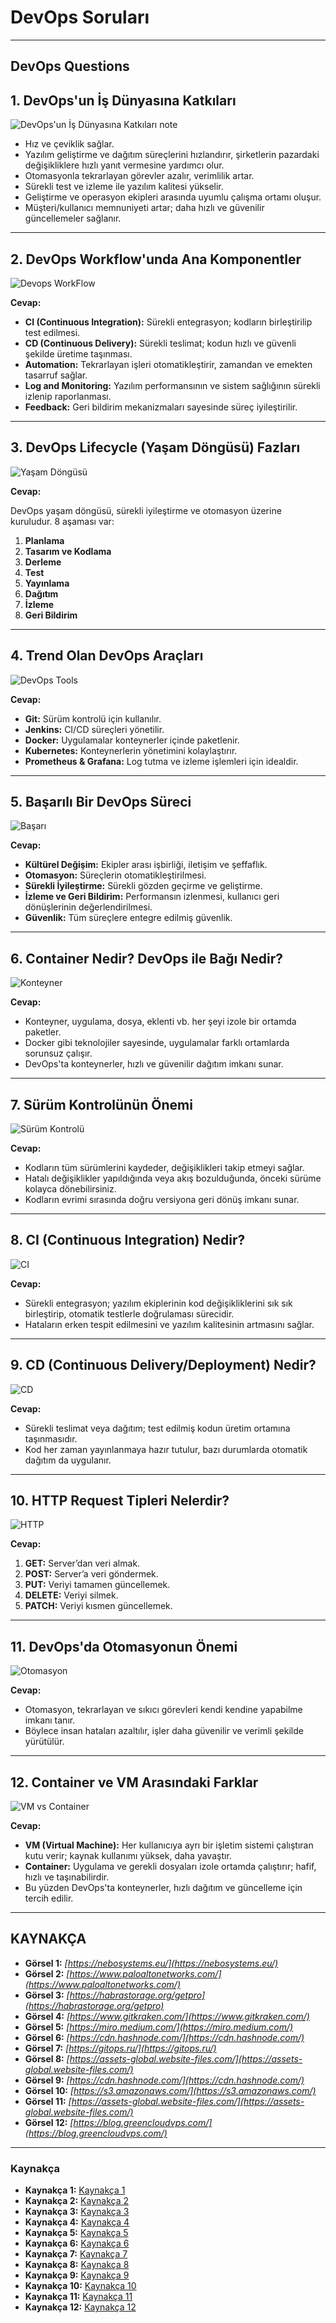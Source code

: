 # DevOps Soruları
---
DevOps Questions
---
## 1. DevOps'un İş Dünyasına Katkıları

![DevOps'un İş Dünyasına Katkıları note](https://nebosystems.eu/wp-content/uploads/2024/02/devops-services-1.jpg)

- Hız ve çeviklik sağlar.
- Yazılım geliştirme ve dağıtım süreçlerini hızlandırır, şirketlerin pazardaki değişikliklere hızlı yanıt vermesine yardımcı olur.
- Otomasyonla tekrarlayan görevler azalır, verimlilik artar.
- Sürekli test ve izleme ile yazılım kalitesi yükselir.
- Geliştirme ve operasyon ekipleri arasında uyumlu çalışma ortamı oluşur.
- Müşteri/kullanıcı memnuniyeti artar; daha hızlı ve güvenilir güncellemeler sağlanır.

---

## 2. DevOps Workflow'unda Ana Komponentler

![Devops WorkFlow](https://www.paloaltonetworks.com/content/dam/pan/en_US/images/cyberpedia/devops.png)

**Cevap:**

- **CI (Continuous Integration):** Sürekli entegrasyon; kodların birleştirilip test edilmesi.
- **CD (Continuous Delivery):** Sürekli teslimat; kodun hızlı ve güvenli şekilde üretime taşınması.
- **Automation:** Tekrarlayan işleri otomatikleştirir, zamandan ve emekten tasarruf sağlar.
- **Log and Monitoring:** Yazılım performansının ve sistem sağlığının sürekli izlenip raporlanması.
- **Feedback:** Geri bildirim mekanizmaları sayesinde süreç iyileştirilir.

---

## 3. DevOps Lifecycle (Yaşam Döngüsü) Fazları

![Yaşam Döngüsü](https://habrastorage.org/getpro/habr/upload_files/b5e/0e2/91d/b5e0e291df43c4a7caeb985d54177be5.png)

**Cevap:**

DevOps yaşam döngüsü, sürekli iyileştirme ve otomasyon üzerine kuruludur. 8 aşaması var:
1. **Planlama**
2. **Tasarım ve Kodlama**
3. **Derleme**
4. **Test**
5. **Yayınlama**
6. **Dağıtım**
7. **İzleme**
8. **Geri Bildirim**

---

## 4. Trend Olan DevOps Araçları

![DevOps Tools](https://www.gitkraken.com/wp-content/uploads/2021/06/og-devops-dark-e1624654502560.png)

**Cevap:**

- **Git:** Sürüm kontrolü için kullanılır.
- **Jenkins:** CI/CD süreçleri yönetilir.
- **Docker:** Uygulamalar konteynerler içinde paketlenir.
- **Kubernetes:** Konteynerlerin yönetimini kolaylaştırır.
- **Prometheus & Grafana:** Log tutma ve izleme işlemleri için idealdir.

---

## 5. Başarılı Bir DevOps Süreci

![Başarı](https://miro.medium.com/v2/resize:fit:1400/1*luCZ2LuvkuNxJWPS2KjV_Q.png)

**Cevap:**

- **Kültürel Değişim:** Ekipler arası işbirliği, iletişim ve şeffaflık.
- **Otomasyon:** Süreçlerin otomatikleştirilmesi.
- **Sürekli İyileştirme:** Sürekli gözden geçirme ve geliştirme.
- **İzleme ve Geri Bildirim:** Performansın izlenmesi, kullanıcı geri dönüşlerinin değerlendirilmesi.
- **Güvenlik:** Tüm süreçlere entegre edilmiş güvenlik.

---

## 6. Container Nedir? DevOps ile Bağı Nedir?

![Konteyner](https://cdn.hashnode.com/res/hashnode/image/upload/v1700133534084/a47f0002-88b2-4343-9dfb-7dcd59d32d3a.png?w=1600&h=840&fit=crop&crop=entropy&auto=compress,format&format=webp)

**Cevap:**

- Konteyner, uygulama, dosya, eklenti vb. her şeyi izole bir ortamda paketler.
- Docker gibi teknolojiler sayesinde, uygulamalar farklı ortamlarda sorunsuz çalışır.
- DevOps'ta konteynerler, hızlı ve güvenilir dağıtım imkanı sunar.

---

## 7. Sürüm Kontrolünün Önemi

![Sürüm Kontrolü](https://gitops.ru/img/gitops.png)

**Cevap:**

- Kodların tüm sürümlerini kaydeder, değişiklikleri takip etmeyi sağlar.
- Hatalı değişiklikler yapıldığında veya akış bozulduğunda, önceki sürüme kolayca dönebilirsiniz.
- Kodların evrimi sırasında doğru versiyona geri dönüş imkanı sunar.

---

## 8. CI (Continuous Integration) Nedir?

![CI](https://assets-global.website-files.com/64a01cd18357f65c0f873b79/64d3cfa4ca7fe84ad2aa8f4b_blog-post1.jpg)

**Cevap:**

- Sürekli entegrasyon; yazılım ekiplerinin kod değişikliklerini sık sık birleştirip, otomatik testlerle doğrulaması sürecidir.
- Hataların erken tespit edilmesini ve yazılım kalitesinin artmasını sağlar.

---

## 9. CD (Continuous Delivery/Deployment) Nedir?

![CD](https://cdn.hashnode.com/res/hashnode/image/upload/v1694983021885/2f74856c-4d51-486a-862a-0cff00b9d5b6.png?w=1600&h=840&fit=crop&crop=entropy&auto=compress,format&format=webp)

**Cevap:**

- Sürekli teslimat veya dağıtım; test edilmiş kodun üretim ortamına taşınmasıdır.
- Kod her zaman yayınlanmaya hazır tutulur, bazı durumlarda otomatik dağıtım da uygulanır.

---

## 10. HTTP Request Tipleri Nelerdir?

![HTTP](https://s3.amazonaws.com/media-p.slid.es/uploads/1024155/images/6056460/pasted-from-clipboard.png)

**Cevap:**

1. **GET:** Server’dan veri almak.
2. **POST:** Server’a veri göndermek.
3. **PUT:** Veriyi tamamen güncellemek.
4. **DELETE:** Veriyi silmek.
5. **PATCH:** Veriyi kısmen güncellemek.

---

## 11. DevOps'da Otomasyonun Önemi

![Otomasyon](https://assets-global.website-files.com/64a01cd18357f65c0f873b79/64d3cfa4ca7fe84ad2aa8f4b_blog-post1.jpg)

**Cevap:**

- Otomasyon, tekrarlayan ve sıkıcı görevleri kendi kendine yapabilme imkanı tanır.
- Böylece insan hataları azaltılır, işler daha güvenilir ve verimli şekilde yürütülür.

---

## 12. Container ve VM Arasındaki Farklar

![VM vs Container](https://blog.greencloudvps.com/wp-content/uploads/2024/02/container-vs-vm-1.jpg)

**Cevap:**

- **VM (Virtual Machine):** Her kullanıcıya ayrı bir işletim sistemi çalıştıran kutu verir; kaynak kullanımı yüksek, daha yavaştır.
- **Container:** Uygulama ve gerekli dosyaları izole ortamda çalıştırır; hafif, hızlı ve taşınabilirdir.
- Bu yüzden DevOps'ta konteynerler, hızlı dağıtım ve güncelleme için tercih edilir.

---

**KAYNAKÇA**  
---  
- **Görsel 1:** *[https://nebosystems.eu/](https://nebosystems.eu/)*  
- **Görsel 2:** *[https://www.paloaltonetworks.com/](https://www.paloaltonetworks.com/)*  
- **Görsel 3:** *[https://habrastorage.org/getpro](https://habrastorage.org/getpro)*  
- **Görsel 4:** *[https://www.gitkraken.com/](https://www.gitkraken.com/)*  
- **Görsel 5:** *[https://miro.medium.com/](https://miro.medium.com/)*  
- **Görsel 6:** *[https://cdn.hashnode.com/](https://cdn.hashnode.com/)*  
- **Görsel 7:** *[https://gitops.ru/](https://gitops.ru/)*  
- **Görsel 8:** *[https://assets-global.website-files.com/](https://assets-global.website-files.com/)*  
- **Görsel 9:** *[https://cdn.hashnode.com/](https://cdn.hashnode.com/)*  
- **Görsel 10:** *[https://s3.amazonaws.com/](https://s3.amazonaws.com/)*  
- **Görsel 11:** *[https://assets-global.website-files.com/](https://assets-global.website-files.com/)*  
- **Görsel 12:** *[https://blog.greencloudvps.com/](https://blog.greencloudvps.com/)*  
---

### Kaynakça

- **Kaynakça 1:** [Kaynakça 1](https://medium.com/search?q=Devops+Türkçe)
- **Kaynakça 2:** [Kaynakça 2](https://devopsturkey.org/)
- **Kaynakça 3:** [Kaynakça 3](https://medium.com/batech/docker-nedir-docker-kavramlar%C4%B1-avantajlar%C4%B1-901b37742ee0)
- **Kaynakça 4:** [Kaynakça 4](https://aws.amazon.com/tr/)
- **Kaynakça 5:** [Kaynakça 5](https://www.datamarket.com.tr/)
- **Kaynakça 6:** [Kaynakça 6](https://cdn.hashnode.com/)
- **Kaynakça 7:** [Kaynakça 7](https://talentgrid.io/tr/ci-cd-nedir-en-iyi-ci-cd-araclari/)
- **Kaynakça 8:** [Kaynakça 8](https://yteblog.bilgem.tubitak.gov.tr/devops-nedir)
- **Kaynakça 9:** [Kaynakça 9](https://snapbytes.com/devops-vs-sdlc-temel-farklar-1/)
- **Kaynakça 10:** [Kaynakça 10](https://www.msazureturkey.com/devops-source-control-surum-kontrolu/)
- **Kaynakça 11:** [Kaynakça 11](https://www.msazureturkey.com/)
- **Kaynakça 12:** [Kaynakça 12](https://bilginc.com/tr/blog/devops-lifecycle-nedir-1323/)
